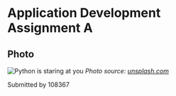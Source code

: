 # Application Development Assignment A

## **Photo** 
![Python is staring at you](https://unsplash.com/de/fotos/braune-schlange-auf-braunem-boden-f1q4NlVRYSc)
*Photo source: [unsplash.com](https://unsplash.com/de/fotos/braune-schlange-auf-braunem-boden-f1q4NlVRYSc)*

Submitted by 108367
